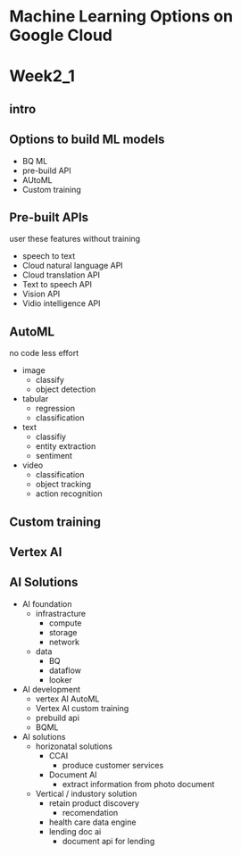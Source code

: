 # Machine Learning Options on Google Cloud  
  
# Week2_1   
## intro  
## Options to build ML models  
- BQ ML
- pre-build API  
- AUtoML  
- Custom training  

## Pre-built APIs  
user these features without training  
- speech to text
- Cloud natural language API
- Cloud translation API
- Text to speech API
- Vision API
- Vidio intelligence API
  
## AutoML
no code less effort
- image
  - classify
  - object detection
- tabular
  - regression
  - classification
- text
  - classifiy
  - entity extraction
  - sentiment
- video
  - classification
  - object tracking
  - action recognition

## Custom training  
## Vertex AI  
## AI Solutions  
- AI foundation
  - infrastracture
    - compute 
    - storage 
    - network
  - data
    - BQ
    - dataflow
    - looker
- AI development
  - vertex AI AutoML
  - Vertex AI custom training
  - prebuild api
  - BQML
- AI solutions
  - horizonatal solutions
    - CCAI
      - produce customer services
    - Document AI
      - extract information from photo document
  - Vertical / industory solution
    - retain product discovery
      - recomendation
    - health care data engine
    - lending doc ai
      - document api for lending


